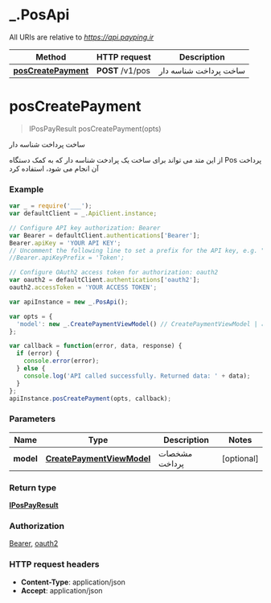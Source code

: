 # _.PosApi

All URIs are relative to *https://api.payping.ir*

Method | HTTP request | Description
------------- | ------------- | -------------
[**posCreatePayment**](PosApi.md#posCreatePayment) | **POST** /v1/pos | ساخت پرداخت شناسه دار


<a name="posCreatePayment"></a>
# **posCreatePayment**
> IPosPayResult posCreatePayment(opts)

ساخت پرداخت شناسه دار

از این متد می تواند برای ساخت یک پرادخت شناسه دار که به کمک دستگاه Pos پرداخت آن انجام می شود، استفاده کرد

### Example
```javascript
var _ = require('___');
var defaultClient = _.ApiClient.instance;

// Configure API key authorization: Bearer
var Bearer = defaultClient.authentications['Bearer'];
Bearer.apiKey = 'YOUR API KEY';
// Uncomment the following line to set a prefix for the API key, e.g. "Token" (defaults to null)
//Bearer.apiKeyPrefix = 'Token';

// Configure OAuth2 access token for authorization: oauth2
var oauth2 = defaultClient.authentications['oauth2'];
oauth2.accessToken = 'YOUR ACCESS TOKEN';

var apiInstance = new _.PosApi();

var opts = { 
  'model': new _.CreatePaymentViewModel() // CreatePaymentViewModel | مشخصات پرداخت
};

var callback = function(error, data, response) {
  if (error) {
    console.error(error);
  } else {
    console.log('API called successfully. Returned data: ' + data);
  }
};
apiInstance.posCreatePayment(opts, callback);
```

### Parameters

Name | Type | Description  | Notes
------------- | ------------- | ------------- | -------------
 **model** | [**CreatePaymentViewModel**](CreatePaymentViewModel.md)| مشخصات پرداخت | [optional] 

### Return type

[**IPosPayResult**](IPosPayResult.md)

### Authorization

[Bearer](../README.md#Bearer), [oauth2](../README.md#oauth2)

### HTTP request headers

 - **Content-Type**: application/json
 - **Accept**: application/json

